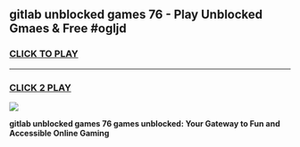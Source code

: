 
## gitlab unblocked games 76 - Play Unblocked Gmaes & Free #ogljd
<h3>
<a href="https://news.freeplayer.one?title=gitlab_unblocked_games_76&ref=26F">CLICK TO PLAY</a></h3>
<hr>

<h3>
<a href="https://news.freeplayer.one?title=gitlab_unblocked_games_76&ref=26F">CLICK 2 PLAY</a>
  
</h3>

<a href="https://news.freeplayer.one?title=gitlab_unblocked_games_76&ref=26F/"><img src="https://clearcache.store/games.png"></a>


**gitlab unblocked games 76 games unblocked: Your Gateway to Fun and Accessible Online Gaming**
